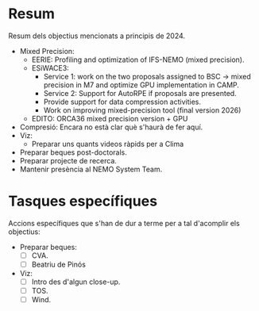 # Resum
Resum dels objectius mencionats a principis de 2024.
- Mixed Precision:
	- EERIE: Profiling and optimization of IFS-NEMO (mixed precision).
	- ESiWACE3:
		- Service 1: work on the two proposals assigned to BSC -> mixed precision in M7 and optimize GPU implementation in CAMP.
	    - Service 2: Support for AutoRPE if proposals are presented.
	    - Provide support for data compression activities.
		- Work on improving mixed-precision tool (final version 2026)
	- EDITO: ORCA36 mixed precision version + GPU
- Compresió: Encara no està clar què s'haurà de fer aquí. 
- Viz:
	- Preparar uns quants videos ràpids per a Clima
- Preparar beques post-doctorals.
- Preparar projecte de recerca.
- Mantenir presència al NEMO System Team.

# Tasques específiques
Accions específiques que s'han de dur a terme per a tal d'acomplir els objectius:
- Preparar beques:
	- [ ] CVA.
	- [ ] Beatriu de Pinós
- Viz:
	- [ ] Intro des d'algun close-up.
	- [ ] TOS.
	- [ ] Wind.